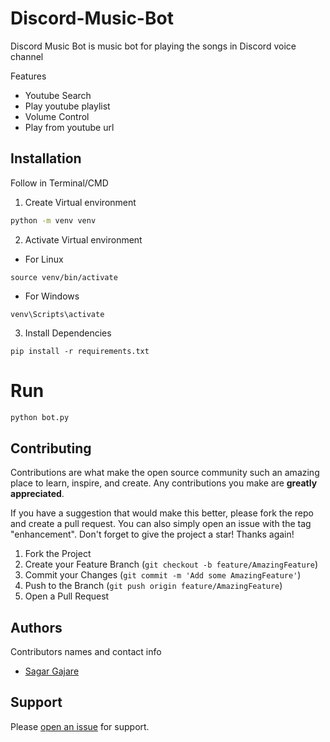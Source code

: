 # Discord-Music-Bot

Discord Music Bot is music bot for playing the songs in Discord voice channel

Features

- Youtube Search
- Play youtube playlist
- Volume Control
- Play from youtube url

## Installation
Follow in Terminal/CMD
1. Create Virtual environment

```cmd
python -m venv venv
```
2. Activate Virtual environment

- For Linux
```
source venv/bin/activate
```

- For Windows

```
venv\Scripts\activate
```
3. Install Dependencies
```
pip install -r requirements.txt
```

# Run

```python
python bot.py
```

## Contributing

Contributions are what make the open source community such an amazing place to learn, inspire, and create. Any contributions you make are **greatly appreciated**.

If you have a suggestion that would make this better, please fork the repo and create a pull request. You can also simply open an issue with the tag "enhancement".
Don't forget to give the project a star! Thanks again!

1. Fork the Project
2. Create your Feature Branch (`git checkout -b feature/AmazingFeature`)
3. Commit your Changes (`git commit -m 'Add some AmazingFeature'`)
4. Push to the Branch (`git push origin feature/AmazingFeature`)
5. Open a Pull Request

## Authors

Contributors names and contact info

- [Sagar Gajare](https://twitter.com/SagarGajare20)

## Support

Please [open an issue](https://github.com/Sagargajare/discord-music-bot/new) for support.
